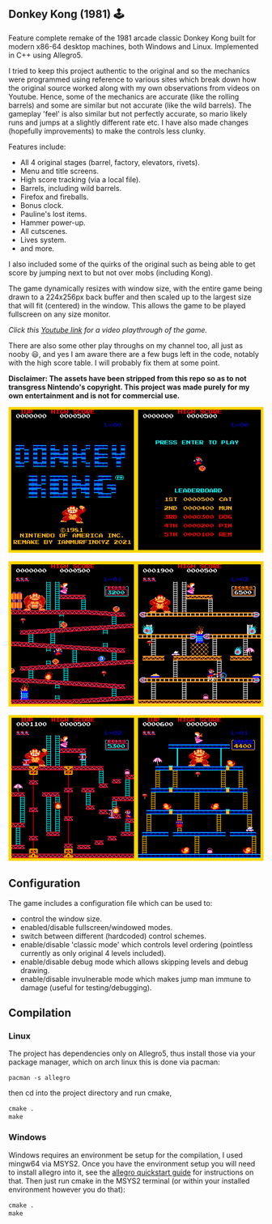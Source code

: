 ## Donkey Kong (1981) :joystick:

Feature complete remake of the 1981 arcade classic Donkey Kong built for modern x86-64 desktop machines, both
Windows and Linux. Implemented in C++ using Allegro5. 

I tried to keep this project authentic to the original and so the mechanics were programmed using reference to 
various sites which break down how the original source worked along with my own observations from videos on 
Youtube. Hence, some of the mechanics are accurate (like the rolling barrels) and some are similar but not
accurate (like the wild barrels). The gameplay 'feel' is also similar but not perfectly accurate, so mario likely runs
and jumps at a slightly different rate etc. I have also made changes (hopefully improvements) to make the
controls less clunky.

Features include:

- All 4 original stages (barrel, factory, elevators, rivets).
- Menu and title screens.
- High score tracking (via a local file).
- Barrels, including wild barrels.
- Firefox and fireballs.
- Bonus clock.
- Pauline's lost items.
- Hammer power-up.
- All cutscenes. 
- Lives system.
- and more.

I also included some of the quirks of the original such as being able to get score by jumping next to but not 
over mobs (including Kong).

The game dynamically resizes with window size, with the entire game being drawn to a 224x256px back buffer
and then scaled up to the largest size that will fit (centered) in the window. This allows the game to be played
fullscreen on any size monitor.

*Click this [Youtube link](https://www.youtube.com/watch?v=Hm3gQ7G5vNY&t) for a video playthrough of the game.*

There are also some other play throughs on my channel too, all just as nooby :smiley:, and yes I am aware there are a
few bugs left in the code, notably with the high score table. I will probably fix them at some point.

**Disclaimer: The assets have been stripped from this repo so as to not transgress Nintendo's 
copyright. This project was made purely for my own entertainment and is not for 
commercial use.**

<p align="center">
  <img src="doc/menus.jpg" alt="menus screenshot"/>
</p>
<p align="center">
  <img src="doc/barrels_factory.jpg" alt="barrels & factory stage screenshot"/>
</p>
<p align="center">
  <img src="doc/elevators_rivets.jpg" alt="elevators & rivets stage screenshot"/>
</p>

## Configuration

The game includes a configuration file which can be used to:

- control the window size.
- enabled/disable fullscreen/windowed modes.
- switch between different (hardcoded) control schemes.
- enable/disable 'classic mode' which controls level ordering (pointless currently as only original 4 levels included).
- enable/disable debug mode which allows skipping levels and debug drawing.
- enable/disable invulnerable mode which makes jump man immune to damage (useful for testing/debugging).

## Compilation

### Linux

The project has dependencies only on Allegro5, thus install those via your package manager, which
on arch linux this is done via pacman:

```shell
pacman -s allegro
```

then cd into the project directory and run cmake,

```shell
cmake .
make
```

### Windows

Windows requires an environment be setup for the compilation, I used mingw64 via MSYS2. Once you have the
environment setup you will need to install allegro into it, see the [allegro quickstart guide](https://github.com/liballeg/allegro_wiki/wiki/Quickstart)
for instructions on that. Then just run cmake in the MSYS2 terminal (or within your installed environment however you
do that):

```shell
cmake .
make
```
